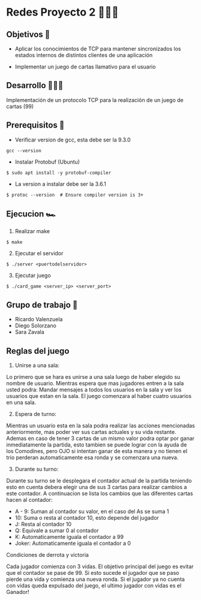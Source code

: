# Redes Proyecto 2 👨🏽‍💻
## Objetivos 🎯
- Aplicar los conocimientos de TCP para mantener sincronizados los estados internos de distintos clientes de una aplicación

- Implementar un juego de cartas llamativo para el usuario

## Desarrollo 🧑🏽‍💻
Implementación de un protocolo TCP para la realización de un juego de cartas (99)


## Prerequisitos 📑
- Verificar version de gcc, esta debe ser la 9.3.0
```
gcc --version
```
- Instalar Protobuf (Ubuntu)
```
$ sudo apt install -y protobuf-compiler
```
- La version a instalar debe ser la 3.6.1
```
$ protoc --version  # Ensure compiler version is 3+
```

## Ejecucion 🏎️

1. Realizar make
```
$ make
```
2. Ejecutar el servidor
```
$ ./server <puertodelservidor>
```
3. Ejecutar juego 
```
$ ./card_game <server_ip> <server_port>
```

## Grupo de trabajo 📓
- Ricardo Valenzuela 
- Diego Solorzano
- Sara Zavala

## Reglas del juego
1. Unirse a una sala:

Lo primero que se hara es unirse a una sala luego de haber elegido
su nombre de usuario. Mientras espera que mas jugadores entren a la
sala usted podra: Mandar mensajes a todos los usuarios en la sala y
ver los usuarios que estan en la sala. El juego comenzara al haber
cuatro usuarios en una sala.

2. Espera de turno:

Mientras un usuario esta en la sala podra realizar las acciones 
mencionadas anteriormente, mas poder ver sus cartas actuales y su
vida restante. Ademas en caso de tener 3 cartas de un mismo valor
podra optar por ganar inmediatamente la partida, esto tambien se
puede lograr con la ayuda de los Comodines, pero OJO si intentan
ganar de esta manera y no tienen el trio perderan automaticamente
esa ronda y se comenzara una nueva.

3. Durante su turno:

Durante su turno se le desplegara el contador actual de la partida
teniendo esto en cuenta debera elegir una de sus 3 cartas para
realizar cambios a este contador. A continuacion se lista los cambios
que las diferentes cartas hacen al contador:

- A - 9: Suman al contador su valor, en el caso del As se suma 1
- 10: Suma o resta al contador 10, esto depende del jugador
- J: Resta al contador 10
- Q: Equivale a sumar 0 al contador
- K: Automaticamente iguala el contador a 99
- Joker: Automaticamente iguala el contador a 0

Condiciones de derrota y victoria

Cada jugador comienza con 3 vidas. El objetivo principal del juego
es evitar que el contador se pase de 99. Si esto sucede el jugador
que se paso pierde una vida y comienza una nueva ronda. Si el 
jugador ya no cuenta con vidas queda expulsado del juego, el ultimo
jugador con vidas es el Ganador!


